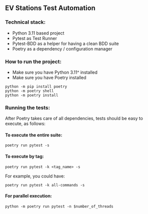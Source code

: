 ## EV Stations Test Automation


### Technical stack:
- Python 3.11 based project
- Pytest as Test Runner
- Pytest-BDD as a helper for having a clean BDD suite
- Poetry as a dependency / configuration manager


### How to run the project:
- Make sure you have Python 3.11^ installed
- Make sure you have Poetry installed
```shell
python -m pip install poetry
python -m poetry shell
python -m poetry install
```


### Running the tests:
After Poetry takes care of all dependencies, tests should be easy to execute, as follows:

#### To execute the entire suite:
```shell
poetry run pytest -s
```

#### To execute by tag:
```shell
poetry run pytest -k <tag_name> -s
```
For example, you could have:
```shell
poetry run pytest -k all-commands -s
```

#### For parallel execution:
````shell
python -m poetry run pytest -n $number_of_threads
````